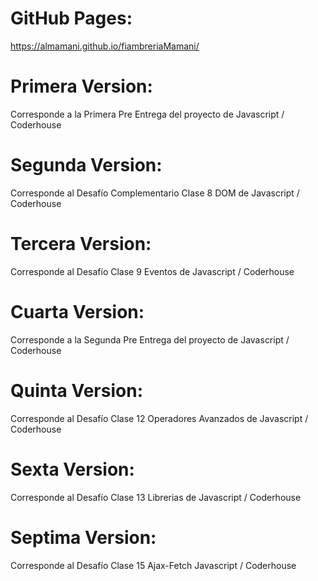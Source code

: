 # GitHub Pages:
https://almamani.github.io/fiambreriaMamani/

# Primera Version:
Corresponde a la Primera Pre Entrega del proyecto de Javascript / Coderhouse

# Segunda Version:
Corresponde al Desafío Complementario Clase 8 DOM de Javascript / Coderhouse

# Tercera Version:
Corresponde al Desafío Clase 9 Eventos de Javascript / Coderhouse

# Cuarta Version:
Corresponde a la Segunda Pre Entrega del proyecto de Javascript / Coderhouse

# Quinta Version:
Corresponde al Desafío Clase 12 Operadores Avanzados de Javascript / Coderhouse

# Sexta Version:
Corresponde al Desafío Clase 13 Librerias de Javascript / Coderhouse

# Septima Version:
Corresponde al Desafío Clase 15 Ajax-Fetch Javascript / Coderhouse
